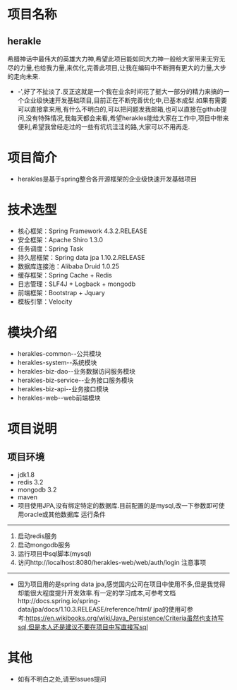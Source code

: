# 项目名称
## herakle
希腊神话中最伟大的英雄大力神,希望此项目能如同大力神一般给大家带来无穷无尽的力量,也给我力量,来优化,完善此项目,让我在编码中不断拥有更大的力量,大步的走向未来.
- -',好了不扯淡了.反正这就是一个我在业余时间花了挺大一部分的精力来搞的一个企业级快速开发基础项目,目前正在不断完善优化中,已基本成型.如果有需要可以直接拿来用,有什么不明白的,可以把问题发我邮箱,也可以直接在github提问,没有特殊情况,我每天都会来看,希望herakles能给大家在工作中,项目中带来便利,希望我曾经走过的一些有坑坑洼洼的路,大家可以不用再走.

# 项目简介
- herakles是基于spring整合各开源框架的企业级快速开发基础项目
 

# 技术选型
- 核心框架：Spring Framework 4.3.2.RELEASE
- 安全框架：Apache Shiro 1.3.0
- 任务调度：Spring Task
- 持久层框架：Spring data jpa 1.10.2.RELEASE
- 数据库连接池：Alibaba Druid 1.0.25
- 缓存框架：Spring Cache + Redis
- 日志管理：SLF4J + Logback + mongodb
- 前端框架：Bootstrap + Jquary
- 模板引擎：Velocity


# 模块介绍
- herakles-common--公共模块
- herakles-system--系统模块
- herakles-biz-dao--业务数据访问服务模块
- herakles-biz-service--业务接口服务模块
- herakles-biz-api--业务接口模块
- herakles-web--web前端模块

# 项目说明
项目环境
--------------------------------------------------
- jdk1.8
- redis 3.2
- mongodb 3.2
- maven
- 项目使用JPA,没有绑定特定的数据库.目前配置的是mysql,改一下参数即可使用oracle或其他数据库
运行条件
--------------------------------------------------
1. 启动redis服务
2. 启动mongodb服务
3. 运行项目中sql脚本(mysql)
4. 访问http://localhost:8080/herakles-web/web/auth/login
注意事项
--------------------------------------------------
- 因为项目用的是spring data jpa,感觉国内公司在项目中使用不多,但是我觉得却能很大程度提升开发效率.有一定的学习成本,可参考文档http://docs.spring.io/spring-data/jpa/docs/1.10.3.RELEASE/reference/html/ jpa的使用可参考:https://en.wikibooks.org/wiki/Java_Persistence/Criteria虽然也支持写sql,但是本人还是建议不要在项目中写直接写sql


# 其他
- 如有不明白之处,请至Issues提问
